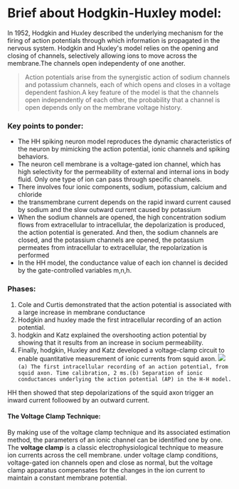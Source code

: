 # Brief about Hodgkin-Huxley model:

In 1952, Hodgkin and Huxley described the underlying mechanism for the firing of action potentials through which information is propagated in the nervous system.
Hodgkin and Huxley's model relies on the opening and closing of channels, selectively allowing ions to move across the membrane.The channels open independenty of one another.

> Action potentials arise from the synergistic action of sodium channels and potassium channels, each of which opens and closes in a voltage dependent fashion.A key feature of the model is that the channels open independently of each other, the probability that a channel is open depends only on the membrane voltage history.

### Key points to ponder:
* The HH spiking neuron model reproduces the dynamic characteristics of the neuron by mimicking the action potential, ionic channels and spiking behaviors.
* The neuron cell membrane is a voltage-gated ion channel, which has high selectivity for the permeability of external and internal ions in body fluid. Only one type of ion can pass through specific channels. 
* There involves four ionic components, sodium, potassium, calcium and chloride
* the transmembrane current depends on the rapid inward current caused by sodium and the slow outward current caused by potassium
* When the sodium channels are opened, the high concentration sodium flows from extracellular to intracellular, the depolarization is produced, the action potential is generated. And then, the sodium channels are closed, and the potassium channels are opened, the potassium permeates from intracellular to extracellular, the repolarization is performed
* In the HH model, the conductance value of each ion channel is decided by the gate-controlled variables m,n,h.

### Phases:
1. Cole and Curtis demonstrated that the action potential is associated with a large increase in membrane conductance
2. Hodgkin and huxley made the first intracellular recording of an action potential.
3. hodgkin and Katz explained the overshooting action potential by showing that it results from an increase in socium permeability.
4. Finally, hodgkin, Huxley and Katz developed a voltage-clamp circuit to enable quantitative measurement of ionic currents from squid axon.
![](https://media.springernature.com/lw685/springer-static/image/art%3A10.1038%2F81426/MediaObjects/41593_2000_Article_BFnn1100_1165_Fig1_HTML.gif?as=webp)
`(a) The first intracellular recording of an action potential, from squid axon. Time calibration, 2 ms.(b) Separation of ionic conductances underlying the action potential (AP) in the H-H model.`

HH then showed that step depolarizations of the squid axon trigger an inward current folloowed by an outward current.

#### The Voltage Clamp Technique:
By making use of the voltage clamp technique and its associated estimation method, the parameters of an ionic channel can be identified one by one. 
The **voltage clamp** is a classic electrophysiological technique to measure ion currents across the cell membrane. under voltage clamp conditions, voltage-gated ion channels open and close as normal, but the voltage clamp apparatus compensates for the changes in the ion current to maintain a constant membrane potential.